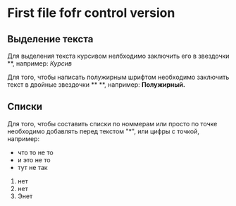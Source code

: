 # First file fofr control version 

## Выделение текста
Для выделения текста курсивом нелбходимо заключить его в звездочки **, например: 
*Курсив*

Для того, чтобы написать полужирным шрифтом необходимо заключить текст в двойные звездочки ** **, например:
**Полужирный.** 

## Списки 
Для того, чтобы составить списки по номмерам или просто по точке необходимо добавлять перед текстом "*", или цифры с точкой, например: 
* что  то не то
* и это не то 
* тут не так 

1. нет   
2. нет 
3. Энет


